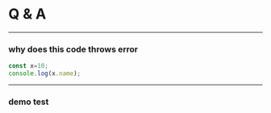 # Q & A

***
### why does this code throws error
```javascript
const x=10;
console.log(x.name);
```
***
### demo test